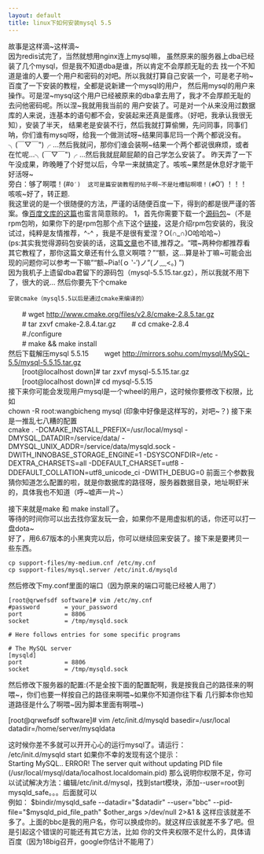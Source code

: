 ```yaml
---
layout: default
title: linux下如何安装mysql 5.5
---
```

故事是这样滴~这样滴~  
因为redis试完了，当然就想用nginx连上mysql嘛， 虽然原来的服务器上dba已经装了几个mysql，但是我不知道dba是谁，所以肯定不会厚颜无耻的去
找一个不知道是谁的人要一个用户和密码的对吧。所以我就打算自己安装一个，可是老子哟~百度了一下安装的教程，全都是说新建一个mysql的用户，
然后用mysql的用户来操作。可是涅~mysql这个用户已经被原来的dba拿去用了，我才不会厚颜无耻的去问他密码呢。所以涅~我就用我当前的
用户安装了。可是对一个从来没用过数据库的人来说，连基本的语句都不会，安装起来还真是蛋疼。（好吧，我承认我很无知），安装了半天，
结果老是安装不行，然后我就打算偷懒，先问同事，同事们呐，你们谁有mysql呀，给我一个做测试呀~结果同事尼玛一个两个都说没有。
╮(￣▽￣")╭ ...然后我就问，那你们谁会装啊~结果一个两个都说很麻烦，或者在忙呢...╮(￣▽￣")╭ ...然后我就屁颠屁颠的自己学怎么安装了。
昨天弄了一下午没成果，昨晚睡了个好觉以后，今早一来就搞定了。咳咳~果然是休息好才能干好活呀~  
旁白：够了啊喂！(#`O′)  这可是篇安装教程的帖子啊~不是吐槽贴啊喂！(#`O′) ！！！  
咳咳~好了，转正题.  
我这里说的是一个很随便的方法，严谨的话随便百度一下，得到的都是很严谨的答案。像[百度文库的这篇](http://wenku.baidu.com/view/fdb43e350b4c2e3f572763ab.html)也蛮言简意赅的。 
1，首先你需要下载一个[源码包](http://dev.mysql.com/downloads/mysql/#downloads)~（不是rpm包哟，如果你下的是rpm包那个点下这个[链接](http://www.2cto.com/database/201111/111980.html)，这是介绍rpm包安装的，我没试过，纯粹是友情推荐，^-^ ，我是不是很有爱涅？O(∩_∩)O哈哈哈~）  
(ps:其实我觉得源码包安装的话，这篇[文章](http://www.jb51.net/article/28751.htm)也不错,推荐之。“喂~两种你都推荐看其它教程了，那你这篇文章还有什么意义啊喂？”“额，这...算是补丁嘛~可能会出现的问题你可以参考一下嘛”“额~Pia!(ｏ ‵-′)ノ”(ノ﹏<。) ”)  
因为我机子上遗留dba君留下的源码包（mysql-5.5.15.tar.gz），所以我就不用下了，很大的说...
然后你要先下个cmake 
>
    安装cmake（mysql5.5以后是通过cmake来编译的）  
　　# wget http://www.cmake.org/files/v2.8/cmake-2.8.5.tar.gz   
　　# tar zxvf cmake-2.8.4.tar.gz 
　　# cd cmake-2.8.4  
　　#./configure  
　　# make && make install  
    然后下载解压mysql 5.5.15
　　wget http://mirrors.sohu.com/mysql/MySQL-5.5/mysql-5.5.15.tar.gz  
　　[root@localhost down]# tar zxvf mysql-5.5.15.tar.gz 
　　[root@localhost down]# cd mysql-5.5.15  
    接下来你可能会发现用户mysql是一个wheel的用户，这时候你要修改下权限，比如  
    chown -R root:wangbicheng mysql (印象中好像是这样写的，对吧~？) 
    接下来是一推乱七八糟的配置  
    cmake . -DCMAKE_INSTALL_PREFIX=/usr/local/mysql -DMYSQL_DATADIR=/service/data/ -DMYSQL_UNIX_ADDR=/service/data/mysqld.sock -DWITH_INNOBASE_STORAGE_ENGINE=1 -DSYSCONFDIR=/etc -DEXTRA_CHARSETS=all -DDEFAULT_CHARSET=utf8 -DDEFAULT_COLLATION=utf8_unicode_ci  -DWITH_DEBUG=0 
    前面三个参数我猜你知道怎么配置的啦，就是你数据库的路径呀，服务器数据目录，地址啊虾米的，具体我也不知道（呼~嘘声一片~）  

接下来就是make 和 make install了。  
等待的时间你可以出去找你室友玩一会，如果你不是用虚拟机的话，你还可以打一盘dota~   
好了，用6.67版本的小黑爽完以后，你可以继续回来安装了。接下来是要拷贝一些东西。  
>   
    cp support-files/my-medium.cnf /etc/my.cnf  
    cp support-files/mysql.server /etc/init.d/mysqld  
>
然后修改下my.conf里面的端口（因为原来的端口可能已经被人用了）
>
    [root@qrwefsdf software]# vim /etc/my.cnf   
    #password       = your_password
    port            = 8806
    socket          = /tmp/mysqld.sock
    
    # Here follows entries for some specific programs
    
    # The MySQL server
    [mysqld]
    port            = 8806
    socket          = /tmp/mysqld.sock
>
然后修改下服务器的配置:(不是全按下面的配置配啊，我是按我自己的路径来的啊喂~，你们也要一样按自己的路径来啊喂~如果你不知道你往下看
几行脚本你也知道路径是什么了啊喂~因为脚本里面有啊喂~)   
>
[root@qrwefsdf software]# vim /etc/init.d/mysqld 
 basedir=/usr/local  
 datadir=/home/server/mysqldata 
>
这时候你差不多就可以开开心心的运行mysql了。请运行：   
 /etc/init.d/mysqld start
如果你不幸的发现有这个提示：  
     Starting MySQL.. ERROR! The server quit without updating PID file (/usr/local/mysql/data/localhost.localdomain.pid) 
那么说明你权限不足，你可以试试解决方法：编辑/etc/init.d/mysql，找到start模块，添加--user=root到mysqld_safe。。。后面就可以  
例如：
      $bindir/mysqld_safe --datadir="$datadir"  --user="bbc"   --pid-file="$mysqld_pid_file_path" $other_args >/dev/null 2>&1 & 
这样应该就差不多了。上面的bbc是我的用户名，你可以换成你的。就这样应该就差不多了吧。但是引起这个错误的可能还有其它方法，比如
你的文件夹权限不足什么的，具体请百度（因为18big召开，google你估计不能用了） 


